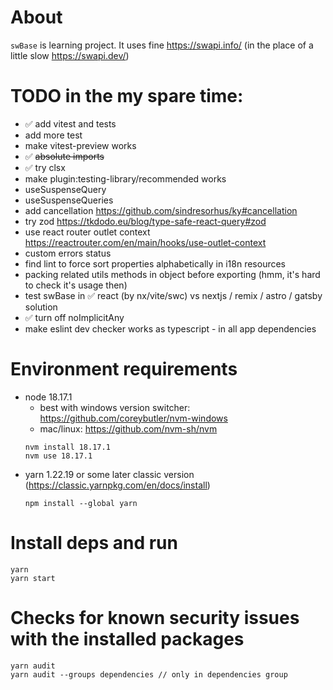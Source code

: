 # About

`swBase` is learning project. It uses fine https://swapi.info/ (in the place of a little slow https://swapi.dev/)

# TODO in the my spare time:
- ✅ add vitest and tests
- add more test
- make vitest-preview works
- ✅ ~~absolute imports~~
- ✅ try clsx
- make plugin:testing-library/recommended works
- useSuspenseQuery
- useSuspenseQueries
- add cancellation https://github.com/sindresorhus/ky#cancellation
- try zod https://tkdodo.eu/blog/type-safe-react-query#zod
- use react router outlet context https://reactrouter.com/en/main/hooks/use-outlet-context
- custom errors status
- find lint to force sort properties alphabetically in i18n resources
- packing related utils methods in object before exporting (hmm, it's hard to check it's usage then)
- test swBase in ✅ react (by nx/vite/swc) vs nextjs / remix / astro / gatsby solution
- ✅ turn off noImplicitAny
- make eslint dev checker works as typescript - in all app dependencies

# Environment requirements

- node 18.17.1
  - best with windows version switcher: https://github.com/coreybutler/nvm-windows
  - mac/linux: https://github.com/nvm-sh/nvm
  ```
  nvm install 18.17.1
  nvm use 18.17.1
  ```
- yarn 1.22.19 or some later classic version (https://classic.yarnpkg.com/en/docs/install)
  ```
  npm install --global yarn
  ```
  
# Install deps and run 

```
yarn
yarn start
```

# Checks for known security issues with the installed packages

```
yarn audit
yarn audit --groups dependencies // only in dependencies group
```
